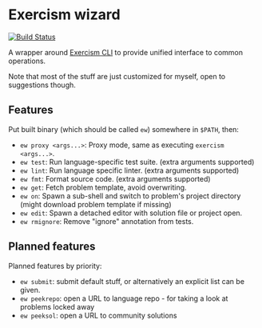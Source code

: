 # Exercism wizard

[![Build Status](https://travis-ci.org/Javran/exercism-wizard.svg?branch=master)](https://travis-ci.org/Javran/exercism-wizard)

A wrapper around [Exercism CLI](https://github.com/exercism/cli) to provide unified interface to common operations.

Note that most of the stuff are just customized for myself, open to suggestions though.

## Features

Put built binary (which should be called `ew`) somewhere in `$PATH`, then:

- `ew proxy <args...>`: Proxy mode, same as executing `exercism <args...>`.
- `ew test`: Run language-specific test suite. (extra arguments supported)
- `ew lint`: Run language specific linter. (extra arguments supported)
- `ew fmt`: Format source code. (extra arguments supported)
- `ew get`: Fetch problem template, avoid overwriting.
- `ew on`: Spawn a sub-shell and switch to problem's project directory (might download problem template if missing)
- `ew edit`: Spawn a detached editor with solution file or project open.
- `ew rmignore`: Remove "ignore" annotation from tests.

## Planned features

Planned features by priority:

- `ew submit`: submit default stuff, or alternatively an explicit list can be given.
- `ew peekrepo`: open a URL to language repo - for taking a look at problems locked away
- `ew peeksol`: open a URL to community solutions
